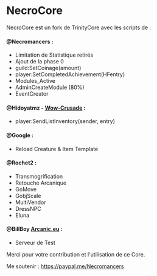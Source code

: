 # NecroCore
NecroCore est un fork de TrinityCore avec les scripts de :

#### @Necromancers :
- Limitation de Statistique retirés
- Ajout de la phase 0
- guild:SetCoinage(amount)
- player:SetCompletedAchievement(HFentry)
- Modules_Active
- AdminCreateModule (80%)
- EventCreator

#### @Hidoyatmz - [Wow-Crusade](https://wow-crusade.com) :
- player:SendListInventory(sender, entry)

#### @Google :
- Reload Creature & Item Template

#### @Rochet2 :
- Transmogrification
- Retouche Arcanique
- GoMove
- GobjScale
- MultiVendor
- DressNPC
- Eluna

#### @BillBoy [Arcanic.eu](https://arcanic.eu) :
- Serveur de Test

Merci pour votre contribution et l'utilisation de ce Core.

Me soutenir : https://paypal.me/Necromancers
